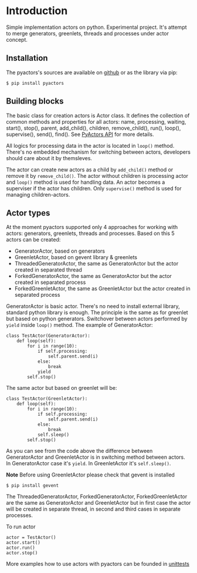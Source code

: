 # Introduction

Simple implementation actors on python. Experimental project. It's attempt to merge generators, greenlets, threads and processes under actor concept.

## Installation

The pyactors's sources are available on [github](https://github.com/ownport/pyactors) or as the library via pip:
```
$ pip install pyactors
```

## Building blocks

The basic class for creation actors is Actor class. It defines the collection of common methods and properties for all actors: name, processing, waiting, start(), stop(), parent, add_child(), children, remove_child(), run(), loop(), supervise(), send(), find(). See [PyActors API](https://github.com/ownport/pyactors/blob/master/docs/api.md) for more details.

All logics for processing data in the actor is located in `loop()` method. There's no embedded mechanism for switching between actors, developers should care about it by themsleves.

The actor can create new actors as a child by `add_child()` method or remove it by `remove_child()`. The actor without children is processing actor and `loop()` method is used for handling data. An actor becomes a superviser if the actor has children. Only `supervise()` method is used for managing children-actors.

## Actor types

At the moment pyactors supported only 4 approaches for working with actors: generators, greenlets, threads and processes. Based on this 5 actors can be created:

- GeneratorActor, based on generators
- GreenletActor, based on gevent library & greenlets
- ThreadedGeneratorActor, the same as GeneratorActor but the actor created in separated thread
- ForkedGeneratorActor, the same as GeneratorActor but the actor created in separated process
- ForkedGreenletActor, the same as GreenletActor but the actor created in separated process

GeneratorActor is basic actor. There's no need to install external library, standard python library is enough. The principle is the same as for greenlet but based on python generators. Switchover between actors performed by `yield` inside `loop()` method. The example of GeneratorActor:
```
class TestActor(GeneratorActor):
    def loop(self):
        for i in range(10):
            if self.processing:
                self.parent.send(i)
            else:
                break
            yield
        self.stop()
```
The same actor but based on greenlet will be:
```
class TestActor(GreenletActor):
    def loop(self):
        for i in range(10):
            if self.processing:
                self.parent.send(i)
            else:
                break
            self.sleep()
        self.stop()
```
As you can see from the code above the difference between GeneratorActor and GreenletActor is in switching method between actors. In GeneratorActor case it's `yield`. In GreenletActor it's `self.sleep()`.

**Note** Before using GreenletActor please check that gevent is installed
```
$ pip install gevent
```

The ThreadedGeneratorActor, ForkedGeneratorActor, ForkedGreenletActor are the same as GeneratorActor and GreenletActor but in first case the actor will be created in separate thread, in second and third cases in separate processes.

To run actor 
```
actor = TestActor()
actor.start()
actor.run()
actor.stop()
```
More examples how to use actors with pyactors can be founded in [unittests](https://github.com/ownport/pyactors/tree/master/tests)


